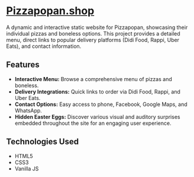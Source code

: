 # [Pizzapopan.shop](https://pizzapopan.shop/)

A dynamic and interactive static website for Pizzapopan, showcasing their individual pizzas and boneless options. This project provides a detailed menu, direct links to popular delivery platforms (Didi Food, Rappi, Uber Eats), and contact information.

## Features

* **Interactive Menu:** Browse a comprehensive menu of pizzas and boneless.
* **Delivery Integrations:** Quick links to order via Didi Food, Rappi, and Uber Eats.
* **Contact Options:** Easy access to phone, Facebook, Google Maps, and WhatsApp.
* **Hidden Easter Eggs:** Discover various visual and auditory surprises embedded throughout the site for an engaging user experience.
  
## Technologies Used

* HTML5
* CSS3
* Vanilla JS
